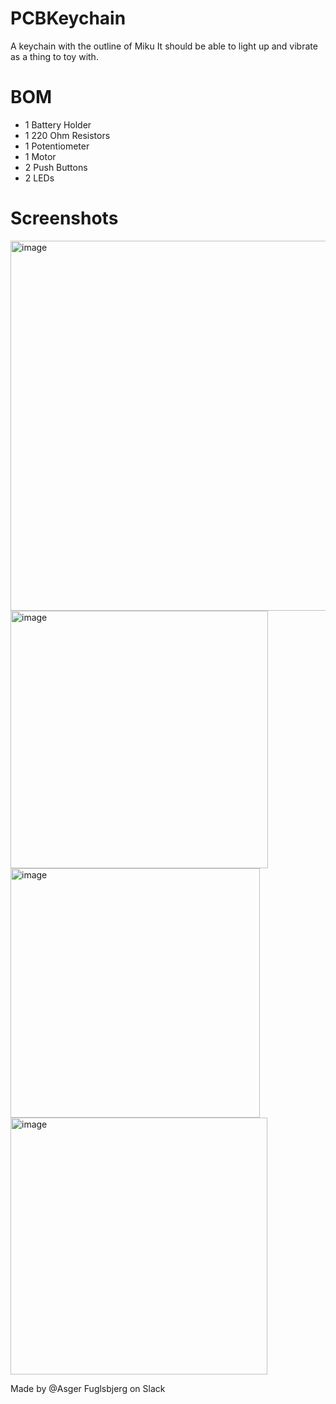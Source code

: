 # PCBKeychain
A keychain with the outline of Miku
It should be able to light up and vibrate as a thing to toy with.
# BOM
- 1 Battery Holder
- 1 220 Ohm Resistors
- 1 Potentiometer
- 1 Motor
- 2 Push Buttons
- 2 LEDs
# Screenshots
<img width="592" alt="image" src="https://github.com/user-attachments/assets/ed5e1a21-0209-4ab6-8fa5-6ad996007765" />
<img width="412" alt="image" src="https://github.com/user-attachments/assets/0ead2391-a04a-4006-99c8-3fbd717aa496" />
<img width="399" alt="image" src="https://github.com/user-attachments/assets/1a6f3e62-8e59-414b-92c9-f27957b176af" />
<img width="411" alt="image" src="https://github.com/user-attachments/assets/289d4d9a-5797-4e08-8e70-4bc857b2619d" />

Made by @Asger Fuglsbjerg on Slack
